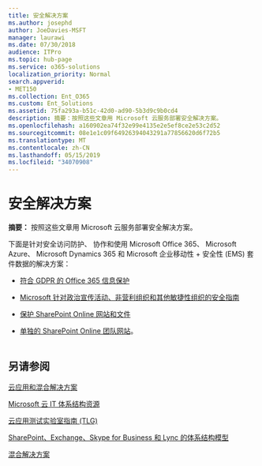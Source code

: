 ```yaml
---
title: 安全解决方案
ms.author: josephd
author: JoeDavies-MSFT
manager: laurawi
ms.date: 07/30/2018
audience: ITPro
ms.topic: hub-page
ms.service: o365-solutions
localization_priority: Normal
search.appverid:
- MET150
ms.collection: Ent_O365
ms.custom: Ent_Solutions
ms.assetid: 75fa293a-b51c-42d0-ad90-5b3d9c9b0cd4
description: 摘要：按照这些文章用 Microsoft 云服务部署安全解决方案。
ms.openlocfilehash: a160902ea74f32e99e4135e2e5ef8ce2e53c2d52
ms.sourcegitcommit: 08e1e1c09f64926394043291a77856620d6f72b5
ms.translationtype: MT
ms.contentlocale: zh-CN
ms.lasthandoff: 05/15/2019
ms.locfileid: "34070908"
---
```

# <a name="security-solutions"></a>安全解决方案

 **摘要：** 按照这些文章用 Microsoft 云服务部署安全解决方案。
  
下面是针对安全访问防护、 协作和使用 Microsoft Office 365、 Microsoft Azure、 Microsoft Dynamics 365 和 Microsoft 企业移动性 + 安全性 (EMS) 套件数据的解决方案：

- [符合 GDPR 的 Office 365 信息保护](office-365-information-protection-for-gdpr.md)
  
- [Microsoft 针对政治宣传活动、非营利组织和其他敏捷性组织的安全指南](microsoft-security-guidance-for-political-campaigns-nonprofits-and-other-agile-o.md)
    
- [保护 SharePoint Online 网站和文件](secure-sharepoint-online-sites-and-files.md)
    
- [单独的 SharePoint Online 团队网站](isolated-sharepoint-online-team-sites.md)。
<br/><br/>
    
## <a name="see-also"></a>另请参阅

[云应用和混合解决方案](cloud-adoption-and-hybrid-solutions.md)
  
[Microsoft 云 IT 体系结构资源](microsoft-cloud-it-architecture-resources.md)
  
[云应用测试实验室指南 (TLG)](cloud-adoption-test-lab-guides-tlgs.md)
  
[SharePoint、Exchange、Skype for Business 和 Lync 的体系结构模型](architectural-models-for-sharepoint-exchange-skype-for-business-and-lync.md)
  
[混合解决方案](hybrid-solutions.md)



